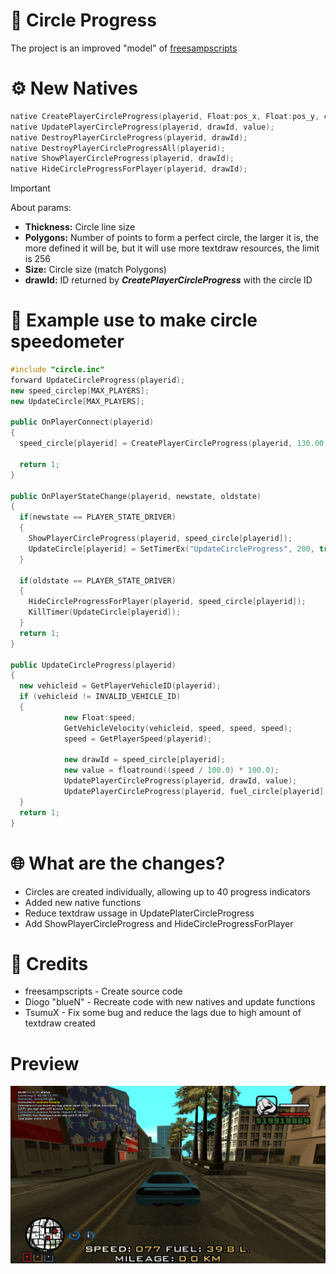 # 🚀 Circle Progress
The project is an improved "model" of [freesampscripts](https://github.com/freesampscripts/circle-speedo)

# ⚙️ New Natives
```c++
native CreatePlayerCircleProgress(playerid, Float:pos_x, Float:pos_y, color = 0xFFFFFFFF, background_color = 0x181818FF, Float:size = 10.0, Float:thickness = 0.2, Float:polygons = DEFAULT_CIRCLE_POLYGONS);
native UpdatePlayerCircleProgress(playerid, drawId, value);
native DestroyPlayerCircleProgress(playerid, drawId);
native DestroyPlayerCircleProgressAll(playerid);
native ShowPlayerCircleProgress(playerid, drawId);
native HideCircleProgressForPlayer(playerid, drawId);
```

> [!IMPORTANT]
> About params:
> - **Thickness:** Circle line size
> - **Polygons:** Number of points to form a perfect circle, the larger it is, the more defined it will be, but it will use more textdraw resources, the limit is 256
> - **Size:** Circle size (match Polygons)
> - **drawId:** ID returned by ***CreatePlayerCircleProgress*** with the circle ID

# 📝 Example use to make circle speedometer
```c++
#include "circle.inc"
forward UpdateCircleProgress(playerid);
new speed_circlep[MAX_PLAYERS];
new UpdateCircle[MAX_PLAYERS];

public OnPlayerConnect(playerid)
{
  speed_circle[playerid] = CreatePlayerCircleProgress(playerid, 130.00, 373.30, 0x0388FCFF, 774778623, 10.00, 0.30, 3.0);

  return 1;
}

public OnPlayerStateChange(playerid, newstate, oldstate)
{
  if(newstate == PLAYER_STATE_DRIVER)
  {
    ShowPlayerCircleProgress(playerid, speed_circle[playerid]);
    UpdateCircle[playerid] = SetTimerEx("UpdateCircleProgress", 200, true, "i", playerid);
  }

  if(oldstate == PLAYER_STATE_DRIVER)
  {
    HideCircleProgressForPlayer(playerid, speed_circle[playerid]);
    KillTimer(UpdateCircle[playerid]);
  }
  return 1;
}

public UpdateCircleProgress(playerid)
{
  new vehicleid = GetPlayerVehicleID(playerid);
  if (vehicleid != INVALID_VEHICLE_ID)
  {
			new Float:speed;
			GetVehicleVelocity(vehicleid, speed, speed, speed);
			speed = GetPlayerSpeed(playerid);

			new drawId = speed_circle[playerid];
			new value = floatround((speed / 100.0) * 100.0);
			UpdatePlayerCircleProgress(playerid, drawId, value);
			UpdatePlayerCircleProgress(playerid, fuel_circle[playerid], floatround(GetVehicleData(vehicleid, V_FUEL)));
  }
  return 1;
}

```

# 🌐 What are the changes?
- Circles are created individually, allowing up to 40 progress indicators
- Added new native functions
- Reduce textdraw ussage in UpdatePlaterCircleProgress
- Add  ShowPlayerCircleProgress and HideCircleProgressForPlayer

# 📝 Credits
- freesampscripts - Create source code
- Diogo "blueN" - Recreate code with new natives and update functions
- TsumuX  -  Fix some bug and reduce the lags due to high amount of textdraw created

# Preview
![](https://github.com/MuhRaihan001/circle-progress/blob/main/sa-mp-017.png)
